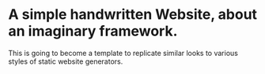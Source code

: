 # A simple handwritten Website, about an imaginary framework.
This is going to become a template to replicate similar looks to various styles of static website generators.
